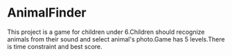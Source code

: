 # AnimalFinder
This project is a game for children under 6.Children should recognize animals from their sound and select animal's photo.Game has 5 levels.There is time constraint and best score.
